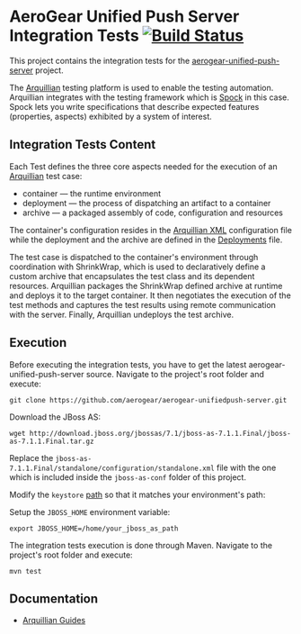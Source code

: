 # AeroGear Unified Push Server Integration Tests [![Build Status](https://travis-ci.org/aerogear/aerogear-unifiedpush-server-integration-tests.png?branch=master)](https://travis-ci.org/aerogear/aerogear-unifiedpush-server-integration-tests)

This project contains the integration tests for the [aerogear-unified-push-server](https://github.com/aerogear/aerogear-unified-push-server) project.

The [Arquillian](http://arquillian.org/) testing platform is used to enable the testing automation. Arquillian integrates with the testing framework which is [Spock](https://code.google.com/p/spock/wiki/SpockBasics) in this case. Spock lets you write specifications that describe expected features (properties, aspects) exhibited by a system of interest.

## Integration Tests Content
Each Test defines the three core aspects needed for the execution of an [Arquillian](http://arquillian.org/) test case:

- container — the runtime environment
- deployment — the process of dispatching an artifact to a container
- archive — a packaged assembly of code, configuration and resources

The container's configuration resides in the [Arquillian XML](https://github.com/aerogear/aerogear-unifiedpush-server-integration-tests/blob/master/src/test/resources/arquillian.xml) configuration file while the deployment and the archive are defined in the [Deployments](https://github.com/aerogear/aerogear-unifiedpush-server-integration-tests/blob/master/src/test/groovy/org/jboss/aerogear/unifiedpush/common/Deployments.groovy) file.

The test case is dispatched to the container's environment through coordination with ShrinkWrap, which is used to declaratively define a custom archive that encapsulates the test class and its dependent resources. Arquillian packages the ShrinkWrap defined archive at runtime and deploys it to the target container. It then negotiates the execution of the test methods and captures the test results using remote communication with the server. Finally, Arquillian undeploys the test archive.

## Execution
Before executing the integration tests, you have to get the latest aerogear-unified-push-server source. Navigate to the project's root folder and execute:

    git clone https://github.com/aerogear/aerogear-unifiedpush-server.git

Download the JBoss AS:

    wget http://download.jboss.org/jbossas/7.1/jboss-as-7.1.1.Final/jboss-as-7.1.1.Final.tar.gz

Replace the `jboss-as-7.1.1.Final/standalone/configuration/standalone.xml` file with the one which is included inside the `jboss-as-conf` folder of this project.

Modify the `keystore` [path](https://github.com/aerogear/aerogear-unifiedpush-server-integration-tests/blob/master/jboss-as-conf/standalone.xml#L261) so that it matches your environment's path:

Setup the `JBOSS_HOME` environment variable:

    export JBOSS_HOME=/home/your_jboss_as_path

The integration tests execution is done through Maven. Navigate to the project's root  folder and execute:

    mvn test

## Documentation

* [Arquillian Guides](http://arquillian.org/guides/)

